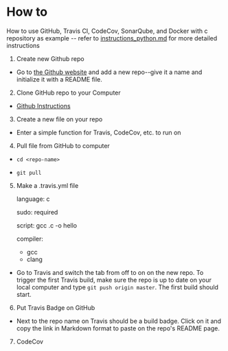 # How to
How to use GitHub, Travis CI, CodeCov, SonarQube, and Docker with c repository as example -- refer to [instructions_python.md](https://github.com/laurelmcintyre/documentation/blob/gh-pages/instructions_python.md) for more detailed instructions

1. Create new Github repo

  * Go to [the Github website](github.com/join) and add a new repo--give it a name and initialize it with a README file.

2. Clone GitHub repo to your Computer

  * [Github Instructions](https://help.github.com/articles/cloning-a-repository/)

3. Create a new file on your repo

  * Enter a simple function for Travis, CodeCov, etc. to run on

4. Pull file from GitHub to computer

  * `cd <repo-name>`

  * `git pull`

5. Make a .travis.yml file 

    language: c
    
    sudo: required
    
    script: gcc <file-name>.c -o hello
    
    compiler:
      - gcc
      - clang
    
  * Go to Travis and switch the tab from off to on on the new repo. To trigger the first Travis build, make sure the repo is up to date on your local computer and type `git push origin master`. The first build should start.

6. Put Travis Badge on GitHub

  * Next to the repo name on Travis should be a build badge. Click on it and copy the link in Markdown format to paste on the repo's README page.

7. CodeCov
